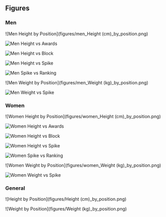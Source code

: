 ## Figures

### Men

![Men Height by Position](figures/men_Height (cm)_by_position.png)

![Men Height vs Awards](figures/men_Height_vs_Awards.png)

![Men Height vs Block](figures/men_Height_vs_Block.png)

![Men Height vs Spike](figures/men_Height_vs_Spike.png)

![Men Spike vs Ranking](figures/men_Spike_vs_Ranking.png)

![Men Weight by Position](figures/men_Weight (kg)_by_position.png)

![Men Weight vs Spike](figures/men_Weight_vs_Spike.png)

### Women

![Women Height by Position](figures/women_Height (cm)_by_position.png)

![Women Height vs Awards](figures/women_Height_vs_Awards.png)

![Women Height vs Block](figures/women_Height_vs_Block.png)

![Women Height vs Spike](figures/women_Height_vs_Spike.png)

![Women Spike vs Ranking](figures/women_Spike_vs_Ranking.png)

![Women Weight by Position](figures/women_Weight (kg)_by_position.png)

![Women Weight vs Spike](figures/women_Weight_vs_Spike.png)

### General

![Height by Position](figures/Height (cm)_by_position.png)

![Weight by Position](figures/Weight (kg)_by_position.png)
